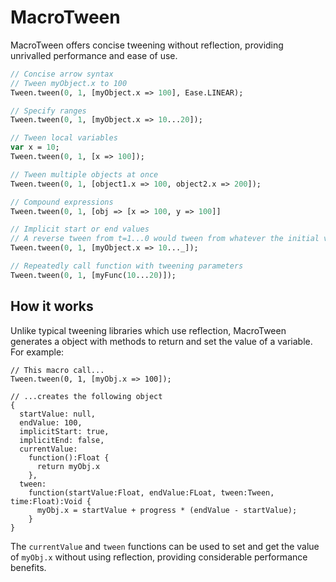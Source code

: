 # MacroTween
MacroTween offers concise tweening without reflection, providing unrivalled performance and ease of use.

```haxe
// Concise arrow syntax
// Tween myObject.x to 100
Tween.tween(0, 1, [myObject.x => 100], Ease.LINEAR);

// Specify ranges
Tween.tween(0, 1, [myObject.x => 10...20]);

// Tween local variables
var x = 10;
Tween.tween(0, 1, [x => 100]);

// Tween multiple objects at once
Tween.tween(0, 1, [object1.x => 100, object2.x => 200]);

// Compound expressions
Tween.tween(0, 1, [obj => [x => 100, y => 100]]

// Implicit start or end values
// A reverse tween from t=1...0 would tween from whatever the initial value is to 10
Tween.tween(0, 1, [myObject.x => 10..._]);

// Repeatedly call function with tweening parameters
Tween.tween(0, 1, [myFunc(10...20)]);

```

## How it works
Unlike typical tweening libraries which use reflection, MacroTween generates a object with methods to return and set the value of a variable. For example:

```
// This macro call...
Tween.tween(0, 1, [myObj.x => 100]);

// ...creates the following object
{
  startValue: null,
  endValue: 100,
  implicitStart: true,
  implicitEnd: false,
  currentValue:
    function():Float {
      return myObj.x
    },
  tween:
    function(startValue:Float, endValue:FLoat, tween:Tween, time:Float):Void {
      myObj.x = startValue + progress * (endValue - startValue);
    }
}
```

The `currentValue` and `tween` functions can be used to set and get the value of `myObj.x` without using reflection, providing considerable performance benefits.

